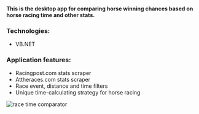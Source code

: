 #### This is the desktop app for comparing horse winning chances based on horse racing time and other stats.

### Technologies:
 * VB.NET
 
### Application features:
 * Racingpost.com stats scraper
 * Attheraces.com stats scraper 
 * Race event, distance and time filters
 * Unique time-calculating strategy for horse racing

![race time comparator](https://user-images.githubusercontent.com/8201223/200830785-1f2ed3c7-e83e-4707-81d5-3e832121864a.jpg)
